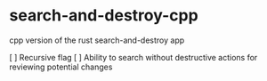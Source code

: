 # search-and-destroy-cpp
cpp version of the rust search-and-destroy app

[ ] Recursive flag
[ ] Ability to search without destructive actions for reviewing potential changes

